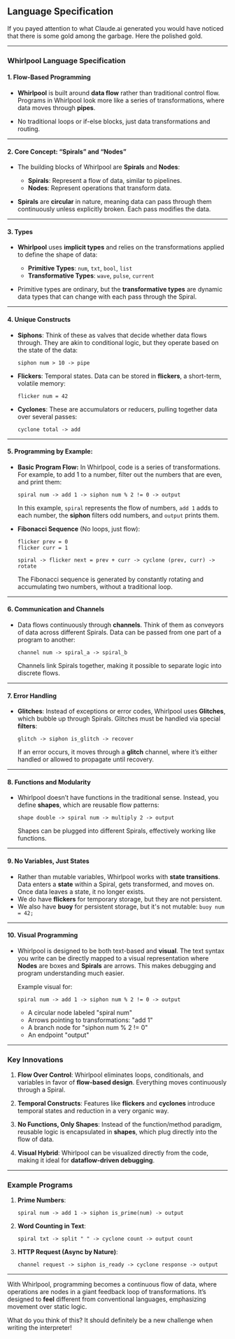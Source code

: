 ## Language Specification 
If you payed attention to what Claude.ai generated you would have noticed that there is some gold among the garbage.
Here the polished gold.

---

### **Whirlpool Language Specification**

#### **1. Flow-Based Programming**
- **Whirlpool** is built around **data flow** rather than traditional control flow. Programs in Whirlpool look more like a series of transformations, where data moves through **pipes**.
  
- No traditional loops or if-else blocks, just data transformations and routing.

---

#### **2. Core Concept: “Spirals” and “Nodes”**
- The building blocks of Whirlpool are **Spirals** and **Nodes**:
  - **Spirals**: Represent a flow of data, similar to pipelines.
  - **Nodes**: Represent operations that transform data.

- **Spirals** are **circular** in nature, meaning data can pass through them continuously unless explicitly broken. Each pass modifies the data.

---

#### **3. Types**
- **Whirlpool** uses **implicit types** and relies on the transformations applied to define the shape of data:
  - **Primitive Types**: `num`, `txt`, `bool`, `list`
  - **Transformative Types**: `wave`, `pulse`, `current`

- Primitive types are ordinary, but the **transformative types** are dynamic data types that can change with each pass through the Spiral.

---

#### **4. Unique Constructs**

- **Siphons**: Think of these as valves that decide whether data flows through. They are akin to conditional logic, but they operate based on the state of the data:
  ```Whirlpool
  siphon num > 10 -> pipe
  ```

- **Flickers**: Temporal states. Data can be stored in **flickers**, a short-term, volatile memory:
  ```Whirlpool
  flicker num = 42
  ```

- **Cyclones**: These are accumulators or reducers, pulling together data over several passes:
  ```Whirlpool
  cyclone total -> add
  ```

---

#### **5. Programming by Example:**

- **Basic Program Flow:**
  In Whirlpool, code is a series of transformations. For example, to add 1 to a number, filter out the numbers that are even, and print them:

  ```Whirlpool
  spiral num -> add 1 -> siphon num % 2 != 0 -> output
  ```

  In this example, `spiral` represents the flow of numbers, `add 1` adds to each number, the **siphon** filters odd numbers, and `output` prints them.

- **Fibonacci Sequence** (No loops, just flow):
  ```Whirlpool
  flicker prev = 0
  flicker curr = 1

  spiral -> flicker next = prev + curr -> cyclone (prev, curr) -> rotate
  ```

  The Fibonacci sequence is generated by constantly rotating and accumulating two numbers, without a traditional loop.

---

#### **6. Communication and Channels**
- Data flows continuously through **channels**. Think of them as conveyors of data across different Spirals. Data can be passed from one part of a program to another:

  ```Whirlpool
  channel num -> spiral_a -> spiral_b
  ```

  Channels link Spirals together, making it possible to separate logic into discrete flows.

---

#### **7. Error Handling**
- **Glitches**: Instead of exceptions or error codes, Whirlpool uses **Glitches**, which bubble up through Spirals. Glitches must be handled via special **filters**:
  
  ```Whirlpool
  glitch -> siphon is_glitch -> recover
  ```

  If an error occurs, it moves through a **glitch** channel, where it’s either handled or allowed to propagate until recovery.

---

#### **8. Functions and Modularity**
- Whirlpool doesn’t have functions in the traditional sense. Instead, you define **shapes**, which are reusable flow patterns:
  
  ```Whirlpool
  shape double -> spiral num -> multiply 2 -> output
  ```

  Shapes can be plugged into different Spirals, effectively working like functions.

---

#### **9. No Variables, Just States**
- Rather than mutable variables, Whirlpool works with **state transitions**. Data enters a **state** within a Spiral, gets transformed, and moves on. Once data leaves a state, it no longer exists.
- We do have **flickers** for temporary storage, but they are not persistent.
- We also have **buoy** for persistent storage, but it's not mutable: ```buoy num = 42;```

---

#### **10. Visual Programming**
- Whirlpool is designed to be both text-based and **visual**. The text syntax you write can be directly mapped to a visual representation where **Nodes** are boxes and **Spirals** are arrows. This makes debugging and program understanding much easier.

  Example visual for:
  ```Whirlpool
  spiral num -> add 1 -> siphon num % 2 != 0 -> output
  ```

  - A circular node labeled "spiral num"
  - Arrows pointing to transformations: "add 1"
  - A branch node for "siphon num % 2 != 0"
  - An endpoint "output"

---

### Key Innovations

1. **Flow Over Control**: Whirlpool eliminates loops, conditionals, and variables in favor of **flow-based design**. Everything moves continuously through a Spiral.
  
2. **Temporal Constructs**: Features like **flickers** and **cyclones** introduce temporal states and reduction in a very organic way.

3. **No Functions, Only Shapes**: Instead of the function/method paradigm, reusable logic is encapsulated in **shapes**, which plug directly into the flow of data.

4. **Visual Hybrid**: Whirlpool can be visualized directly from the code, making it ideal for **dataflow-driven debugging**.

---

### Example Programs

1. **Prime Numbers**:
    ```Whirlpool
    spiral num -> add 1 -> siphon is_prime(num) -> output
    ```

2. **Word Counting in Text**:
    ```Whirlpool
    spiral txt -> split " " -> cyclone count -> output count
    ```

3. **HTTP Request (Async by Nature)**:
    ```Whirlpool
    channel request -> siphon is_ready -> cyclone response -> output
    ```

---

With Whirlpool, programming becomes a continuous flow of data, where operations are nodes in a giant feedback loop of transformations. It’s designed to **feel** different from conventional languages, emphasizing movement over static logic.

What do you think of this? It should definitely be a new challenge when writing the interpreter!

